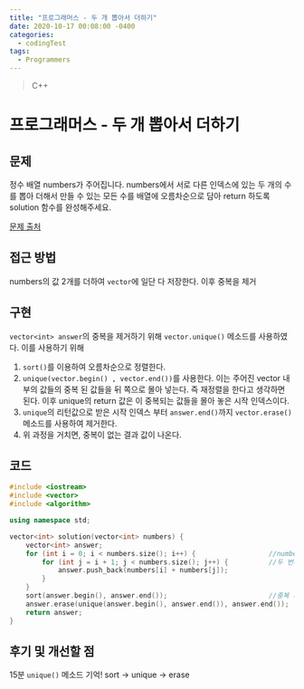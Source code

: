 ```yaml
---
title: "프로그래머스 - 두 개 뽑아서 더하기"
date: 2020-10-17 00:08:00 -0400
categories: 
  - codingTest
tags:
  - Programmers
---
```


> C++ 

프로그래머스 - 두 개 뽑아서 더하기
=============
 
## 문제
정수 배열 numbers가 주어집니다. numbers에서 서로 다른 인덱스에 있는 두 개의 수를 뽑아 더해서 만들 수 있는 모든 수를 배열에 오름차순으로 담아 return 하도록 solution 함수를 완성해주세요.

[문제 출처](https://programmers.co.kr/learn/courses/30/lessons/68644)

## 접근 방법 
numbers의 값 2개를 더하여 `vector`에 일단 다 저장한다.
이후 중복을 제거

## 구현
`vector<int> answer`의 중복을 제거하기 위해 `vector.unique()` 메소드를 사용하였다.
이를 사용하기 위해 
1. `sort()`를 이용하여 오름차순으로 정렬한다.
2. `unique(vector.begin() , vector.end())`를 사용한다. 이는 주어진 vector 내부의 값들의 중복 된 값들을 뒤 쪽으로 몰아 넣는다. 즉 재정렬을 한다고 생각하면 된다. 이후 unique의 return 값은 이 중복되는 값들을 몰아 놓은 시작 인덱스이다.
3. `unique`의 리턴값으로 받은 시작 인덱스 부터 `answer.end()`까지 `vector.erase()` 메소드를 사용하여 제거한다.
4. 위 과정을 거치면, 중복이 없는 결과 값이 나온다.

## 코드 
```c++
#include <iostream>
#include <vector>
#include <algorithm>

using namespace std;

vector<int> solution(vector<int> numbers) {
	vector<int> answer;
	for (int i = 0; i < numbers.size(); i++) {					//numbers에서 첫 번째 수를 가져온다.
		for (int j = i + 1; j < numbers.size(); j++) {			//두 번째 수는 첫 번째 수 다음의 인덱스 부터 하나씩 가져온다.
			answer.push_back(numbers[i] + numbers[j]);			
		}
	}
	sort(answer.begin(), answer.end());							//중복 제거를 위한 초석
	answer.erase(unique(answer.begin(), answer.end()), answer.end());	//중복 제거
	return answer;
}
```

## 후기 및 개선할 점
15분
`unique()` 메소드 기억!
sort -> unique -> erase
